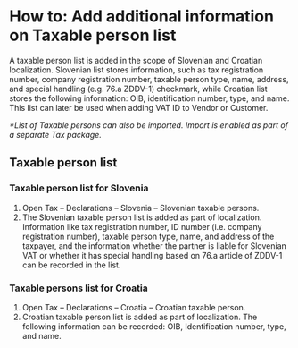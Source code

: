 # How to: Add additional information on Taxable person list
 
A taxable person list is added in the scope of Slovenian and Croatian localization. Slovenian list stores information, such as tax registration number, company registration number, taxable person type, name, address, and special handling (e.g. 76.a ZDDV-1) checkmark, while Croatian list stores the following information: OIB, identification number, type, and name. This list can later be used when adding VAT ID to Vendor or Customer. 

_*List of Taxable persons can also be imported. Import is enabled as part of a separate Tax package._

## Taxable person list 

### Taxable person list for Slovenia 

1. Open Tax – Declarations – Slovenia – Slovenian taxable persons.
2. The Slovenian taxable person list is added as part of localization. Information like tax registration number, ID number (i.e. company registration number), taxable person type, name, and address of the taxpayer, and the information whether the partner is liable for Slovenian VAT or whether it has special handling based on 76.a article of ZDDV-1 can be recorded in the list. 

### Taxable persons list for Croatia 

1. Open Tax – Declarations – Croatia – Croatian taxable person.
2. Croatian taxable person list is added as part of localization. The following information can be recorded: OIB, Identification number, type, and name. 



 

 

 

